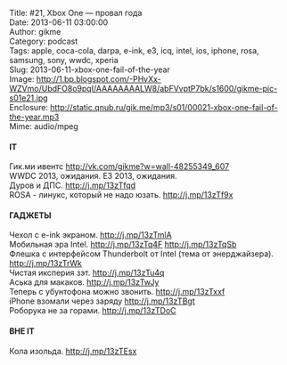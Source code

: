 Title: #21, Xbox One — провал года  
Date: 2013-06-11 03:00:00  
Author: gikme  
Category: podcast  
Tags: apple, coca-cola, darpa, e-ink, e3, icq, intel, ios, iphone, rosa, samsung, sony, wwdc, xperia  
Slug: 2013-06-11-xbox-one-fail-of-the-year  
Image: http://1.bp.blogspot.com/-PHvXx-WZVmo/UbdFO8o9pqI/AAAAAAAALW8/abFVvptP7bk/s1600/gikme-pic-s01e21.jpg  
Enclosure: http://static.qnub.ru/gik.me/mp3/s01/00021-xbox-one-fail-of-the-year.mp3  
Mime: audio/mpeg

#### IT

Гик.ми ивентс <http://vk.com/gikme?w=wall-48255349_607>  
WWDC 2013, ожидания. E3 2013, ожидания.  
Дуров и ДПС. <http://j.mp/13zTfqd>  
RОSА - линукс, который не надо юзать. <http://j.mp/13zTf9x>

#### ГАДЖЕТЫ

Чехол с e-ink экраном. <http://j.mp/13zTmlA>  
Мобильная эра Intel. <http://j.mp/13zTq4F> <http://j.mp/13zTqSb>  
Флешка с интерфейсом Thunderbolt от Intel (тема от энерджайзера).  
<http://j.mp/13zTrWk>  
Чистая иксперия зэт. <http://j.mp/13zTu4q>  
Аська для макаков. <http://j.mp/13zTwJy>  
Теперь с убунтофона можно звонить. <http://j.mp/13zTxxf>  
iPhone взомали через заряду <http://j.mp/13zTBgt>  
Роборука не за горами. <http://j.mp/13zTDoC>

#### ВНЕ IT

Кола изольда. <http://j.mp/13zTEsx>


